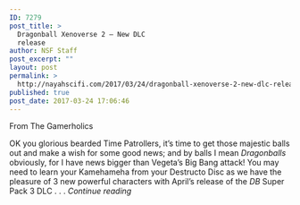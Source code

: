 ```yaml
---
ID: 7279
post_title: >
  Dragonball Xenoverse 2 – New DLC
  release
author: NSF Staff
post_excerpt: ""
layout: post
permalink: >
  http://nayahscifi.com/2017/03/24/dragonball-xenoverse-2-new-dlc-release/
published: true
post_date: 2017-03-24 17:06:46
---
```

From The Gamerholics

OK you glorious bearded Time Patrollers, it’s time to get those majestic balls out and make a wish for some good news; and by balls I mean <em>Dragonballs</em> obviously, for I have news bigger than Vegeta’s Big Bang attack! You may need to learn your Kamehameha from your Destructo Disc as we have the pleasure of 3 new powerful characters with April’s release of the <em>DB</em> Super Pack 3 DLC . . . <em>Continue reading</em>